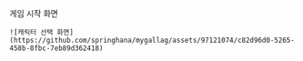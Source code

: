 <div>
  <div>
    <p>게임 시작 화면</p>
    
    ![캐릭터 선택 화면](https://github.com/springhana/mygallag/assets/97121074/c82d96d0-5265-458b-8fbc-7eb89d362418)
  <div>
</div>
